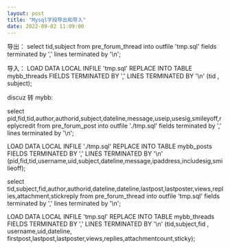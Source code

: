 ```yaml
---
layout: post
title: "Mysql字段导出和导入"
date: 2022-09-02 11:09:00
---
```


导出：
select tid,subject from pre_forum_thread into outfile 'tmp.sql' fields terminated by ',' lines terminated by '\n';

导入：
LOAD DATA LOCAL INFILE 'tmp.sql' REPLACE INTO TABLE mybb_threads FIELDS TERMINATED BY ',' LINES TERMINATED BY '\n' (tid , subject);


discuz 转 mybb:

select pid,fid,tid,author,authorid,subject,dateline,message,useip,usesig,smileyoff,replycredit from pre_forum_post into outfile './tmp.sql' fields terminated by ',' lines terminated by '\n';

LOAD DATA LOCAL INFILE './tmp.sql' REPLACE INTO TABLE mybb_posts FIELDS TERMINATED BY ',' LINES TERMINATED BY '\n' (pid,fid,tid,username,uid,subject,dateline,message,ipaddress,includesig,smilieoff);




select tid,subject,fid,author,authorid,dateline,dateline,lastpost,lastposter,views,replies,attachment,stickreply from pre_forum_thread into outfile 'tmp.sql' fields terminated by ',' lines terminated by '\n';

LOAD DATA LOCAL INFILE 'tmp.sql' REPLACE INTO TABLE mybb_threads FIELDS TERMINATED BY ',' LINES TERMINATED BY '\n' (tid,subject,fid , username,uid,dateline, firstpost,lastpost,lastposter,views,replies,attachmentcount,sticky);